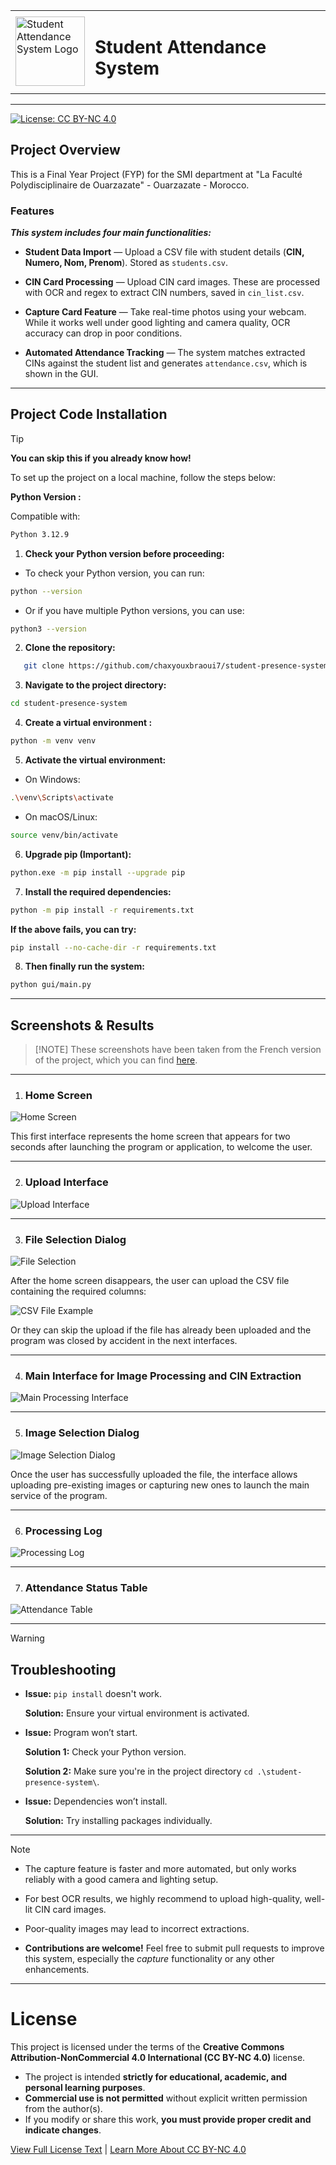 <table align="center">
  <tr>
    <td><img src="gui/images&logo/logo.png" alt="Student Attendance System Logo" width="111"></td>
    <td><h1 style="font-size: 1.75em;">Student Attendance System</h1></td>
  </tr>
</table>

---

[![License: CC BY-NC 4.0](https://img.shields.io/badge/License-CC%20BY--NC%204.0-lightgrey.svg)](LICENSE)

## Project Overview

This is a Final Year Project (FYP) for the SMI department at "La Faculté Polydisciplinaire de Ouarzazate" - Ouarzazate - Morocco.

### Features

***This system includes four main functionalities:***

- **Student Data Import** — Upload a CSV file with student details (**CIN, Numero, Nom, Prenom**). Stored as `students.csv`.

- **CIN Card Processing** — Upload CIN card images. These are processed with OCR and regex to extract CIN numbers, saved in `cin_list.csv`.

- **Capture Card Feature** — Take real-time photos using your webcam. While it works well under good lighting and camera quality, OCR accuracy can drop in poor conditions.

- **Automated Attendance Tracking** — The system matches extracted CINs against the student list and generates `attendance.csv`, which is shown in the GUI.

---

## Project Code Installation

> [!TIP]
> **You can skip this if you already know how!**

To set up the project on a local machine, follow the steps below:

**Python Version :**

Compatible with:

```bash
Python 3.12.9
```

1. **Check your Python version before proceeding:**

- To check your Python version, you can run: 

```bash
python --version
```

- Or if you have multiple Python versions, you can use:

```bash
python3 --version
```

2. **Clone the repository:**

```bash
   git clone https://github.com/chaxyouxbraoui7/student-presence-system.git
```

3. **Navigate to the project directory:**

```bash
cd student-presence-system
```

4. **Create a virtual environment :**

```bash
python -m venv venv
```

5. **Activate the virtual environment:**

- On Windows:

```bash
.\venv\Scripts\activate
```

- On macOS/Linux:

```bash
source venv/bin/activate
```

6. **Upgrade pip (Important):**

```bash
python.exe -m pip install --upgrade pip
```

7. **Install the required dependencies:**

```bash
python -m pip install -r requirements.txt
```

**If the above fails, you can try:**

```bash
pip install --no-cache-dir -r requirements.txt
```

8. **Then finally run the system:**

```bash
python gui/main.py
```

---

## Screenshots & Results

> [!NOTE] These screenshots have been taken from the French version of the project, which you can find [here](https://github.com/chaxyouxbraoui7/student-presence-system/blob/main/student-presence-system-fr.zip).

---

1. ### Home Screen

![Home Screen](gui/images&logo/screenshots/inter1.png)

This first interface represents the home screen that appears for two seconds after launching the program or application, to welcome the user.

---

2. ### Upload Interface

![Upload Interface](gui/images&logo/screenshots/inter2.png)

---

3. ### File Selection Dialog

![File Selection](gui/images&logo/screenshots/inter3.png)

After the home screen disappears, the user can upload the CSV file containing the required columns:

![CSV File Example](gui/images&logo/screenshots/csv_file.png)

Or they can skip the upload if the file has already been uploaded and the program was closed by accident in the next interfaces.

---

4. ### Main Interface for Image Processing and CIN Extraction

![Main Processing Interface](gui/images&logo/screenshots/inter4.png)

---

5. ### Image Selection Dialog

![Image Selection Dialog](gui/images&logo/screenshots/inter5.png)

Once the user has successfully uploaded the file, the interface allows uploading pre-existing images or capturing new ones to launch the main service of the program.

---

6. ### Processing Log

![Processing Log](gui/images&logo/screenshots/inter6.png)

---

7. ### Attendance Status Table

![Attendance Table](gui/images&logo/screenshots/inter7.png)

---

> [!WARNING]
>
> ## Troubleshooting
> 
> - **Issue:** `pip install` doesn't work.
> 
>   **Solution:** Ensure your virtual environment is activated.
> 
> - **Issue:** Program won’t start.
> 
>   **Solution 1:** Check your Python version.
> 
>   **Solution 2:** Make sure you're in the project directory `cd .\student-presence-system\`.
> 
> - **Issue:** Dependencies won’t install.
> 
>   **Solution:** Try installing packages individually.

  ---

> [!NOTE]
>
> - The capture feature is faster and more automated, but only works reliably with a good camera and lighting setup.
>
> - For best OCR results, we highly recommend to upload high-quality, well-lit CIN card images.
>
> - Poor-quality images may lead to incorrect extractions.
> 
> - **Contributions are welcome!** Feel free to submit pull requests to improve this system, especially the *capture* functionality or any other enhancements.

---

# License

This project is licensed under the terms of the **Creative Commons Attribution-NonCommercial 4.0 International (CC BY-NC 4.0)** license.

- The project is intended **strictly for educational, academic, and personal learning purposes**.
- **Commercial use is not permitted** without explicit written permission from the author(s).
- If you modify or share this work, **you must provide proper credit and indicate changes**.

[View Full License Text](LICENSE) | [Learn More About CC BY-NC 4.0](https://creativecommons.org/licenses/by-nc/4.0/)
